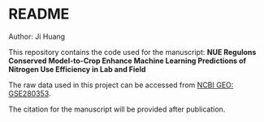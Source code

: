 # README

Author: Ji Huang

This repository contains the code used for the manuscript:
**NUE Regulons Conserved Model-to-Crop Enhance Machine Learning Predictions of Nitrogen Use Efficiency in Lab and Field**

The raw data used in this project can be accessed from [NCBI GEO: GSE280353](https://www.ncbi.nlm.nih.gov/geo/query/acc.cgi?acc=GSE280353).

The citation for the manuscript will be provided after publication.